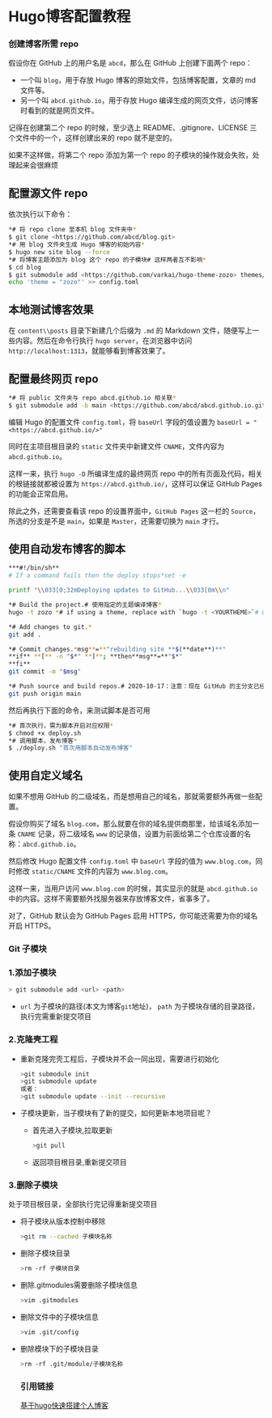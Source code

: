 # Hugo博客配置教程


### 创建博客所需 repo

假设你在 GitHub 上的用户名是 `abcd`，那么在 GitHub 上创建下面两个 repo：

- 一个叫 `blog`，用于存放 Hugo 博客的原始文件，包括博客配置，文章的 md 文件等。
- 另一个叫 `abcd.github.io`，用于存放 Hugo 编译生成的网页文件，访问博客时看到的就是网页文件。

记得在创建第二个 repo 的时候，至少选上 README、.gitignore、LICENSE 三个文件中的一个，这样创建出来的 repo 就不是空的。

如果不这样做，将第二个 repo 添加为第一个 repo 的子模块的操作就会失败，处理起来会很麻烦

## 配置源文件 repo

依次执行以下命令：

```bash
*# 将 repo clone 至本机 blog 文件夹中*
$ git clone <https://github.com/abcd/blog.git>
*# 用 blog 文件夹生成 Hugo 博客的初始内容*
$ hugo new site blog --force
*# 将博客主题添加为 blog 这个 repo 的子模块# 这样两者互不影响*
$ cd blog
$ git submodule add <https://github.com/varkai/hugo-theme-zozo> themes/zozo
echo 'theme = "zozo"' >> config.toml
```

## 本地测试博客效果

在 `content\\posts` 目录下新建几个后缀为 `.md` 的 Markdown 文件，随便写上一些内容。然后在命令行执行 `hugo server`，在浏览器中访问 `http://localhost:1313`，就能够看到博客效果了。

## 配置最终网页 repo

```bash
*# 将 public 文件夹与 repo abcd.github.io 相关联*
$ git submodule add -b main <https://github.com/abcd/abcd.github.io.git> public
```

编辑 Hugo 的配置文件 `config.toml`，将 `baseUrl` 字段的值设置为 `baseUrl = "<https://abcd.github.io/>"`

同时在主项目根目录的 `static` 文件夹中新建文件 `CNAME`，文件内容为 `abcd.github.io`。

这样一来，执行 `hugo -D` 所编译生成的最终网页 repo 中的所有页面及代码，相关的根链接就都被设置为 `https://abcd.github.io/`，这样可以保证 GitHub Pages 的功能会正常启用。

除此之外，还需要查看该 repo 的设置界面中，`GitHub Pages` 这一栏的 `Source`，所选的分支是不是 `main`，如果是 `Master`，还需要切换为 `main` 才行。

## 使用自动发布博客的脚本

```bash
***#!/bin/sh**
# If a command fails then the deploy stops*set -e

printf "\\033[0;32mDeploying updates to GitHub...\\033[0m\\n"

*# Build the project.# 使用指定的主题编译博客*
hugo -t zozo *# if using a theme, replace with `hugo -t <YOURTHEME>`# Go To Public folder*cd public

*# Add changes to git.*
git add .

*# Commit changes.*msg**=**"rebuilding site **$(**date**)**"
**if** **[** -n "$*" **]**; **then**msg**=**"$*"
**fi**
git commit -m "$msg"

*# Push source and build repos.# 2020-10-17：注意：现在 GitHub 的主分支已经改名为 main*
git push origin main
```

然后再执行下面的命令，来测试脚本是否可用

```bash
*# 首次执行，需为脚本开启对应权限*
$ chmod +x deploy.sh
*# 调用脚本，发布博客*
$ ./deploy.sh "首次用脚本自动发布博客"
```

## 使用自定义域名

如果不想用 GitHub 的二级域名，而是想用自己的域名，那就需要额外再做一些配置。

假设你购买了域名 `blog.com`，那么就要在你的域名提供商那里，给该域名添加一条 `CNAME` 记录，将二级域名 `www` 的记录值，设置为前面给第二个仓库设置的名称：`abcd.github.io`。

然后修改 Hugo 配置文件 `config.toml` 中 `baseUrl` 字段的值为 `www.blog.com`，同时修改 `static/CNAME` 文件的内容为 `www.blog.com`。

这样一来，当用户访问 `www.blog.com` 的时候，其实显示的就是 `abcd.github.io` 中的内容。这样不需要额外找服务器来存放博客文件，省事多了。

对了，GitHub 默认会为 GitHub Pages 启用 HTTPS，你可能还需要为你的域名开启 HTTPS。

### Git 子模块

### **1.添加子模块**

```bash
> git submodule add <url> <path>
```

- `url` 为子模块的路径(本文为博客`git`地址)， `path` 为子模块存储的目录路径，执行完需重新提交项目

### **2.克隆壳工程**

- 重新克隆完壳工程后，子模块并不会一同出现，需要进行初始化

  ```bash
  >git submodule init
  >git submodule update
  或者：
  >git submodule update --init --recursive
  ```

- 子模块更新，当子模块有了新的提交，如何更新本地项目呢？

  - 首先进入子模块,拉取更新

    ```bash
    >git pull
    ```

  - 返回项目根目录,重新提交项目

### **3.删除子模块**

处于项目根目录，全部执行完记得重新提交项目

- 将子模块从版本控制中移除

  ```bash
  >git rm --cached 子模块名称
  ```

- 删除子模块目录

  ```bash
  >rm -rf 子模块目录
  ```

- 删除.gitmodules需要删除子模块信息

  ```bash
  >vim .gitmodules
  ```

- 删除文件中的子模块信息

  ```bash
  >vim .git/config
  ```

- 删除模块下的子模块目录

  ```bash
  >rm -rf .git/module/子模块名称
  ```

  ### 引用链接


  [基于hugo快速搭建个人博客](https://hts0000.github.io/2020/02/基于hugo快速搭建个人博客/)

